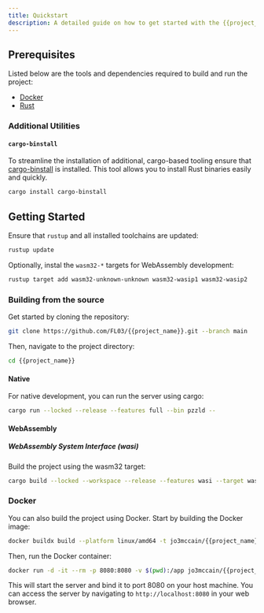 ```yaml
---
title: Quickstart
description: A detailed guide on how to get started with the {{project_name}} project.
---
```


## Prerequisites

Listed below are the tools and dependencies required to build and run the project:

- [Docker](https://docs.docker.com/get-docker/)
- [Rust](https://www.rust-lang.org/tools/install)

### Additional Utilities

#### `cargo-binstall`

To streamline the installation of additional, cargo-based tooling ensure that [cargo-binstall](https://github.com/cargo-bins/cargo-binstall) is installed. This tool allows you to install Rust binaries easily and quickly.

```bash
cargo install cargo-binstall
```

## Getting Started

Ensure that `rustup` and all installed toolchains are updated:

```bash
rustup update
```

Optionally, instal the `wasm32-*` targets for WebAssembly development:

```bash
rustup target add wasm32-unknown-unknown wasm32-wasip1 wasm32-wasip2
```

### Building from the source

Get started by cloning the repository:

```bash
git clone https://github.com/FL03/{{project_name}}.git --branch main
```

Then, navigate to the project directory:

```bash
cd {{project_name}}
```

#### Native

For native development, you can run the server using cargo:

```bash
cargo run --locked --release --features full --bin pzzld --
```

#### WebAssembly

##### WebAssembly System Interface (wasi)

Build the project using the wasm32 target:

```bash
cargo build --locked --workspace --release --features wasi --target wasm32-wasip2
```

### Docker

You can also build the project using Docker. Start by building the Docker image:

```bash
docker buildx build --platform linux/amd64 -t jo3mccain/{{project_name}}:latest -f ./Dockerfile .
```

Then, run the Docker container:

```bash
docker run -d -it --rm -p 8080:8080 -v $(pwd):/app jo3mccain/{{project_name}}:latest
```

This will start the server and bind it to port 8080 on your host machine. You can access the server by navigating to `http://localhost:8080` in your web browser.
